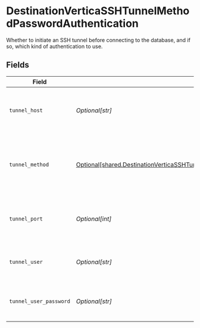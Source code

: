 # DestinationVerticaSSHTunnelMethodPasswordAuthentication

Whether to initiate an SSH tunnel before connecting to the database, and if so, which kind of authentication to use.


## Fields

| Field                                                                                                                                                                                  | Type                                                                                                                                                                                   | Required                                                                                                                                                                               | Description                                                                                                                                                                            | Example                                                                                                                                                                                |
| -------------------------------------------------------------------------------------------------------------------------------------------------------------------------------------- | -------------------------------------------------------------------------------------------------------------------------------------------------------------------------------------- | -------------------------------------------------------------------------------------------------------------------------------------------------------------------------------------- | -------------------------------------------------------------------------------------------------------------------------------------------------------------------------------------- | -------------------------------------------------------------------------------------------------------------------------------------------------------------------------------------- |
| `tunnel_host`                                                                                                                                                                          | *Optional[str]*                                                                                                                                                                        | :heavy_check_mark:                                                                                                                                                                     | Hostname of the jump server host that allows inbound ssh tunnel.                                                                                                                       |                                                                                                                                                                                        |
| `tunnel_method`                                                                                                                                                                        | [Optional[shared.DestinationVerticaSSHTunnelMethodPasswordAuthenticationTunnelMethod]](undefined/models/shared/destinationverticasshtunnelmethodpasswordauthenticationtunnelmethod.md) | :heavy_check_mark:                                                                                                                                                                     | Connect through a jump server tunnel host using username and password authentication                                                                                                   |                                                                                                                                                                                        |
| `tunnel_port`                                                                                                                                                                          | *Optional[int]*                                                                                                                                                                        | :heavy_minus_sign:                                                                                                                                                                     | Port on the proxy/jump server that accepts inbound ssh connections.                                                                                                                    | 22                                                                                                                                                                                     |
| `tunnel_user`                                                                                                                                                                          | *Optional[str]*                                                                                                                                                                        | :heavy_check_mark:                                                                                                                                                                     | OS-level username for logging into the jump server host                                                                                                                                |                                                                                                                                                                                        |
| `tunnel_user_password`                                                                                                                                                                 | *Optional[str]*                                                                                                                                                                        | :heavy_check_mark:                                                                                                                                                                     | OS-level password for logging into the jump server host                                                                                                                                |                                                                                                                                                                                        |